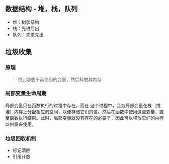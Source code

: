 ## 数据结构 - 堆，栈，队列

+ 堆：树状结构
+ 栈：先进后出
+ 队列：先进先出

## 垃圾收集

### 原理
> 找到那些不再使用的变量，然后释放其内存

### 局部变量生命周期
  局部变量只在函数执行的过程中存在。而在
这个过程中，会为局部变量在栈（或堆）内存上分配相应的空间，以便存储它们的值。然后在函数中使用这些变量，直至函数执行结束。此时，局部变量就没有存在的必要了，因此可以释放它们的内存以供将来使用。

### 垃圾回收机制
  + 标记清除
  + 引用计数
